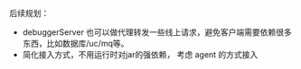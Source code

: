 


后续规划：
- debuggerServer 也可以做代理转发一些线上请求，避免客户端需要依赖很多东西，比如数据库/uc/mq等。
- 简化接入方式，不用运行时对jar的强依赖， 考虑 agent 的方式接入

